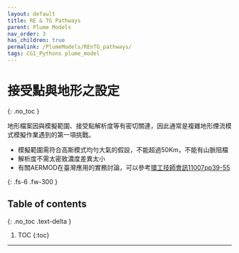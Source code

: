 ```yaml
---
layout: default
title: RE & TG Pathways
parent: Plume Models
nav_order: 3
has_children: true
permalink: /PlumeModels/REnTG_pathways/
tags: CGI_Pythons plume_model
---
```


# 接受點與地形之設定
{: .no_toc }

地形檔案因與模擬範圍、接受點解析度等有密切關連，因此通常是複雜地形煙流模式模擬作業遇到的第一項挑戰。
- 模擬範圍需符合高斯模式均勻大氣的假設，不能超過50Km，不能有山脈阻檔
- 解析度不需太密致濃度差異太小
- 有關AERMOD在臺灣應用的實務討論，可以參考[環工技師會訊11007pp39-55](http://www.tpeea.org.tw/upload/news/files/7eea35bc4c7a4189b42566fffe2f2fee.pdf)

{: .fs-6 .fw-300 }

## Table of contents
{: .no_toc .text-delta }

1. TOC
{:toc}

---



